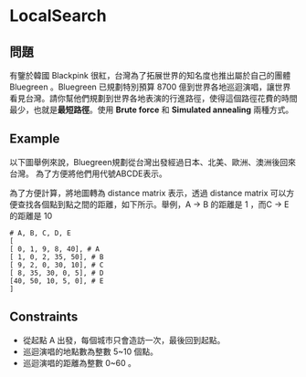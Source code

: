 # LocalSearch

## 問題

有鑒於韓國 Blackpink 很紅，台灣為了拓展世界的知名度也推出屬於自己的團體 Bluegreen 。Bluegreen 已規劃特別預算 8700 億到世界各地巡迴演唱，讓世界看見台灣。請你幫他們規劃到世界各地表演的行進路徑，使得這個路徑花費的時間最少，也就是**最短路徑**。使用 **Brute force** 和 **Simulated annealing** 兩種方式。


## Example

以下圖舉例來說，Bluegreen規劃從台灣出發經過日本、北美、歐洲、澳洲後回來台灣。
為了方便將他們用代號ABCDE表示。



為了方便計算，將地圖轉為 distance matrix 表示，透過 distance matrix 可以方便查找各個點到點之間的距離，如下所示。舉例，A → B 的距離是 1 ，而C → E 的距離是 10 

```
# A, B, C, D, E
[
[ 0, 1, 9, 8, 40], # A
[ 1, 0, 2, 35, 50], # B
[ 9, 2, 0, 30, 10], # C
[ 8, 35, 30, 0, 5], # D
[40, 50, 10, 5, 0], # E
]

```

## Constraints
* 從起點 A 出發，每個城市只會造訪一次，最後回到起點。
* 巡迴演唱的地點數為整數 5~10 個點。
* 巡迴演唱的距離為整數 0~60 。


